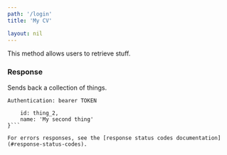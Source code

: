 ```yaml
---
path: '/login'
title: 'My CV'

layout: nil
---
```


This method allows users to retrieve stuff.

### Response

Sends back a collection of things.

```Authentication: bearer TOKEN```
```{
    id: thing_2,
    name: 'My second thing'
}```

For errors responses, see the [response status codes documentation](#response-status-codes).